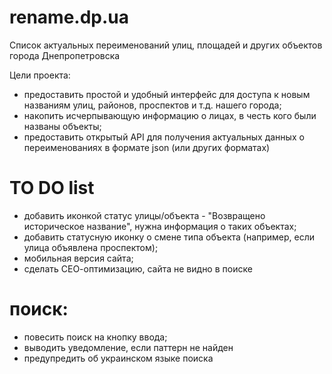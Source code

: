 # rename.dp.ua
Список актуальных переименований улиц, площадей и других объектов города Днепропетровска

Цели проекта:
- предоставить простой и удобный интерфейс для доступа к новым названиям улиц, районов, проспектов и т.д. нашего города;
- накопить исчерпывающую информацию о лицах, в честь кого были названы объекты;
- предоставить открытый API для получения актуальных данных о переименованиях в формате json (или других форматах)


# TO DO list
- добавить иконкой статус улицы/объекта - "Возвращено историческое название", нужна информация о таких объектах;
- добавить статусную иконку о смене типа объекта (например, если улица объявлена проспектом);
- мобильная версия сайта;
- сделать СЕО-оптимизацию, сайта не видно в поиске

# поиск:
- повесить поиск на кнопку ввода;
- выводить уведомление, если паттерн не найден
- предупредить об украинском языке поиска
